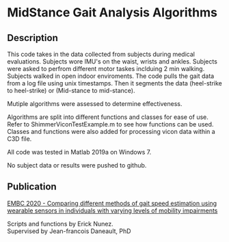# MidStance Gait Analysis Algorithms

## Description
This code takes in the data collected from subjects during medical evaluations. 
Subjects wore IMU's on the waist, wrists and ankles.
Subjects were asked to perfrom different motor taskes inclduing 2 min walking. 
Subjects walked in open indoor enviroments. 
The code pulls the gait data from a log file using unix timestamps. 
Then it segments the data (heel-strike to heel-strike) or (Mid-stance to mid-stance).

Mutiple algorithms were assessed to determine effectiveness.

Algorithms are split into different functions and classes for ease of use. 
Refer to ShimmerViconTestExample.m to see how functions can be used. 
Classes and functions were also added for processing vicon data within a C3D file.

All code was tested in Matlab 2019a on Windows 7. 

No subject data or results were pushed to github. 

## Publication
[EMBC 2020 - Comparing different methods of gait speed estimation using wearable sensors in individuals with varying levels of mobility impairments](https://ieeexplore.ieee.org/document/9175341)

Scripts and functions by Erick Nunez.  
Supervised by Jean-francois Daneault, PhD
